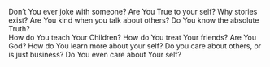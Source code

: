 Don’t You ever joke with someone?
Are You True to your self? 
Why stories exist? 
Are You kind when you talk about others?
Do You know the absolute Truth?  
How do You teach Your Children? 
How do You treat Your friends?
Are You God? 
How do You learn more about your self? 
Do you care about others, or is just business?
Do You even care about Your self?